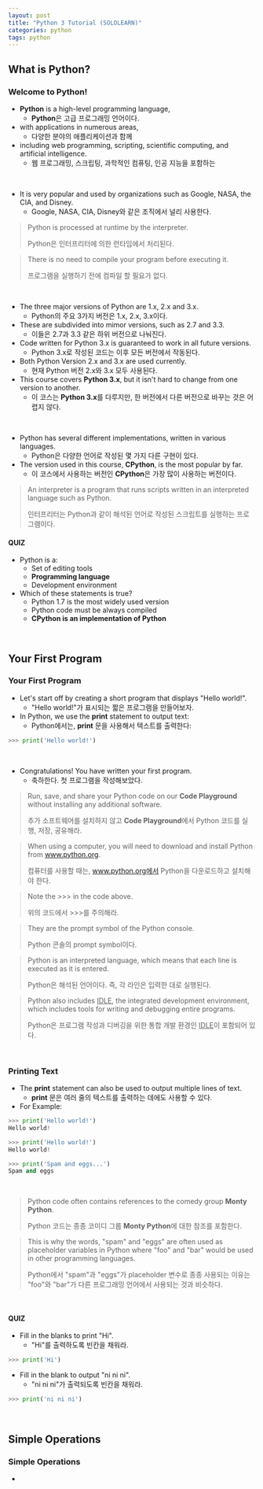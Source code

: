 ```yaml
---
layout: post
title: "Python 3 Tutorial (SOLOLEARN)"
categories: python
tags: python
---
```


## What is Python?

### Welcome to Python!

- **Python** is a high-level programming language,
  - **Python**은 고급 프로그래밍 언어이다.
- with applications in numerous areas,
  - 다양한 분야의 애플리케이션과 함께
- including web programming, scripting, scientific computing, and artificial intelligence.
  - 웹 프로그래밍, 스크립팅, 과학적인 컴퓨팅, 인공 지능을 포함하는

<br>

- It is very popular and used by organizations such as Google, NASA, the CIA, and Disney.
  - Google, NASA, CIA, Disney와 같은 조직에서 널리 사용한다.

>Python is processed at runtime by the interpreter.
>
>Python은 인터프리터에 의한 런타임에서 처리된다.

> There is no need to compile your program before executing it.
>
> 프로그램을 실행하기 전에 컴파일 할 필요가 없다.

<br>

- The three major versions of Python are 1.x, 2.x and 3.x.
  - Python의 주요 3가지 버전은 1.x, 2.x, 3.x이다.
- These are subdivided into mimor versions, such as 2.7 and 3.3.
  - 이들은 2.7과 3.3 같은 하위 버전으로 나눠진다.
- Code written for Python 3.x is guaranteed to work in all future versions.
  - Python 3.x로 작성된 코드는 이후 모든 버전에서 작동된다.
- Both Python Version 2.x and 3.x are used currently.
  - 현재 Python 버전 2.x와 3.x 모두 사용된다.
- This course covers **Python 3.x**, but it isn't hard to change from one version to another.
  - 이 코스는 **Python 3.x**를 다루지만, 한 버전에서 다른 버전으로 바꾸는 것은 어렵지 않다.

<br>

- Python has several different implementations, written in various languages.
  - Python은 다양한 언어로 작성된 몇 가지 다른 구현이 있다.
- The version used in this course, **CPython**, is the most popular by far.
  - 이 코스에서 사용하는 버전인 **CPython**은 가장 많이 사용하는 버전이다.

> An interpreter is a program that runs scripts written in an interpreted language such as Python.
>
> 인터프리터는 Python과 같이 해석된 언어로 작성된 스크립트를 실행하는 프로그램이다.

#### QUIZ

- Python is a:
  - Set of editing tools
  - **Programming language**
  - Development environment
- Which of these statements is true?
  - Python 1.7 is the most widely used version
  - Python code must be always compiled
  - **CPython is an implementation of Python**

<br>

## Your First Program

### Your First Program

- Let's start off by creating a short program that displays "Hello world!".
  - "Hello world!"가 표시되는 짧은 프로그램을 만들어보자.
- In Python, we use the **print** statement to output text:
  - Python에서는, **print** 문을 사용해서 텍스트를 출력한다:

```python
>>> print('Hello world!')
```

<br>

- Congratulations! You have written your first program.
  - 축하한다. 첫 프로그램을 작성해보았다.

> Run, save, and share your Python code on our **Code Playground** without installing any additional software.
>
> 추가 소프트웨어를 설치하지 않고 **Code Playground**에서 Python 코드를 실행, 저장, 공유해라.

> When using a computer, you will need to download and install Python from www.python.org.
>
> 컴퓨터를 사용할 때는, www.python.org에서 Python을 다운로드하고 설치해야 한다.

> Note the >>> in the code above.
>
> 위의 코드에서 >>>를 주의해라.

> They are the prompt symbol of the Python console.
>
> Python 콘솔의 prompt symbol이다.

> Python is an interpreted language, which means that each line is executed as it is entered.
>
> Python은 해석된 언어이다. 즉, 각 라인은 입력한 대로 실행된다.

> Python also includes <u>IDLE</u>, the integrated development environment, which includes tools for writing and debugging entire programs.
>
> Python은 프로그램 작성과 디버깅을 위한 통합 개발 환경인 <u>IDLE</u>이 포함되어 있다.

<br>

### Printing Text

- The **print** statement can also be used to output multiple lines of text.
  - **print** 문은 여러 줄의 텍스트를 출력하는 데에도 사용할 수 있다.
- For Example:

```python
>>> print('Hello world!')
Hello world!

>>> print('Hello world!')
Hello world!

>>> print('Spam and eggs...')
Spam and eggs
```

<br>

> Python code often contains references to the comedy group **Monty Python**.
>
> Python 코드는 종종 코미디 그룹 **Monty Python**에 대한 참조를 포함한다.

> This is why the words, "spam" and "eggs" are often used as placeholder variables in Python where "foo" and "bar" would be used in other programming languages.
>
> Python에서 "spam"과 "eggs"가 placeholder 변수로 종종 사용되는 이유는 "foo"와 "bar"가 다른 프로그래밍 언어에서 사용되는 것과 비슷하다.

<br>

#### QUIZ

- Fill in the blanks to print "Hi".
  - "Hi"를 출력하도록 빈칸을 채워라.

```python
>>> print('Hi')
```

- Fill in the blank to output "ni ni ni".
  - "ni ni ni"가 출력되도록 빈칸을 채워라.

```python
>>> print('ni ni ni')
```

<br>

## Simple Operations

### Simple Operations

- 